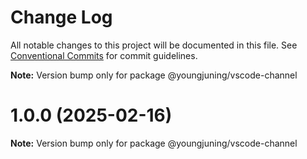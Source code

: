# Change Log

All notable changes to this project will be documented in this file.
See [Conventional Commits](https://conventionalcommits.org) for commit guidelines.



**Note:** Version bump only for package @youngjuning/vscode-channel





# 1.0.0 (2025-02-16)

**Note:** Version bump only for package @youngjuning/vscode-channel

